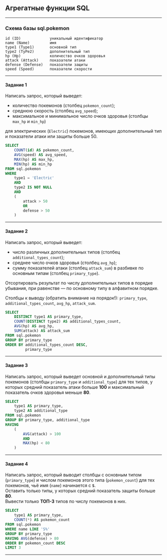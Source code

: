 ## Агрегатные функции SQL ##

----

### Схема базы sql.pokemon ###

    id (ID)             уникальный идентификатор
    name (Name)         имя
    type1 (Type1)       основной тип
    type2 (TyPe2)       дополнительный тип
    hp (Hp)             количество очков здоровья
    attack (Attack)     показатели атаки
    defense (Defense)   показатели защиты
    speed (Speed)       показатели скорости

----

#### **Задание 1** ####

Написать запрос, который выведет:

- количество покемонов (столбец `pokemon_count`);
- среднюю скорость (столбец `avg_speed`);
- максимальное и минимальное число очков здоровья (столбцы `max_hp` и `min_hp`)

для электрических (`Electric`) покемонов, имеющих дополнительный тип и
показатели атаки или защиты больше 50.

```sql
SELECT
    COUNT(id) AS pokemon_count,
    AVG(speed) AS avg_speed,
    MAX(hp) AS max_hp,
    MIN(hp) AS min_hp
FROM sql.pokemon
WHERE
    type1 = 'Electric'
    AND
    type2 IS NOT NULL
    AND
    (
        attack > 50
        OR
        defense > 50
    )
```

----

#### **Задание 2** ####

Написать запрос, который выведет:

- число различных дополнительных типов (столбец `additional_types_count`);
- среднее число очков здоровья (столбец `avg_hp`);
- сумму показателей атаки (столбец `attack_sum`) в разбивке по основным типам
(столбец `primary_type`).

Отсортировать результат по числу дополнительных типов в порядке убывания, при
равенстве&nbsp;&mdash; по основному типу в алфавитном порядке.

Столбцы к выводу (обратить внимание на порядок!): `primary_type`,
`additional_types_count`, `avg_hp`, `attack_sum`.

```sql
SELECT
    DISTINCT type1 AS primary_type,
    COUNT(DISTINCT type2) AS additional_types_count,
    AVG(hp) AS avg_hp,
    SUM(attack) AS attack_sum
FROM sql.pokemon
GROUP BY primary_type
ORDER BY additional_types_count DESC,
         primary_type
```

----

#### **Задание 3** ####

Написать запрос, который выведет основной и дополнительный типы покемонов
(столбцы `primary_type` и `additional_type`) для тех типов, у которых средний
показатель атаки больше **100** и максимальный показатель очков здоровья меньше
**80**.

```sql
SELECT
    type1 AS primary_type,
    type2 AS additional_type
FROM sql.pokemon
GROUP BY primary_type, additional_type
HAVING
    (
        AVG(attack) > 100
        AND
        MAX(hp) < 80
    )
```

----

#### **Задание 4** ####

Написать запрос, который выводит столбцы с основным типом (`primary_type`) и
числом покемонов этого типа (`pokemon_count`) для тех покемонов, чьё имя
(`name`) начинается с **`S`**.    
Оставить только типы, у которых средний показатель защиты больше **80**.    
Вывести только **ТОП-3** типов по числу покемонов в них.

```sql
SELECT
    type1 AS primary_type,
    COUNT(*) AS pokemon_count
FROM sql.pokemon
WHERE name LIKE 'S%'
GROUP BY primary_type
HAVING AVG(defense) > 80
ORDER BY pokemon_count DESC
LIMIT 3
```

----
